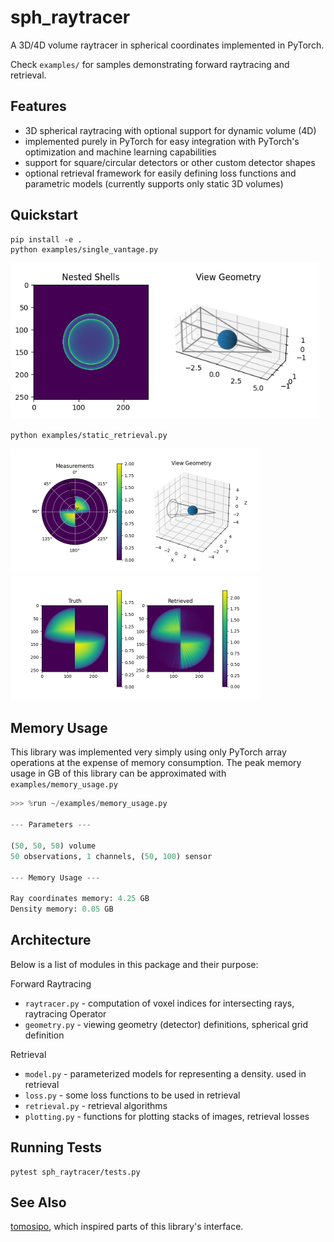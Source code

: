 # sph_raytracer

A 3D/4D volume raytracer in spherical coordinates implemented in PyTorch.

Check `examples/` for samples demonstrating forward raytracing and retrieval.

## Features

- 3D spherical raytracing with optional support for dynamic volume (4D)
- implemented purely in PyTorch for easy integration with PyTorch's optimization and machine learning capabilities
- support for square/circular detectors or other custom detector shapes
- optional retrieval framework for easily defining loss functions and parametric models (currently supports only static 3D volumes)

## Quickstart

    pip install -e .
    python examples/single_vantage.py

<img src="example.png" height=250/>

    python examples/static_retrieval.py

<p>
<img src="static_retrieval2.gif" height=200/>
<img src="static_retrieval1.gif" height=200/>
</p>

## Memory Usage

This library was implemented very simply using only PyTorch array operations at the expense of memory consumption.  The peak memory usage in GB of this library can be approximated with `examples/memory_usage.py`

``` python
>>> %run ~/examples/memory_usage.py

--- Parameters ---

(50, 50, 50) volume
50 observations, 1 channels, (50, 100) sensor

--- Memory Usage ---

Ray coordinates memory: 4.25 GB
Density memory: 0.05 GB
```

## Architecture

Below is a list of modules in this package and their purpose:

Forward Raytracing

- `raytracer.py` - computation of voxel indices for intersecting rays, raytracing Operator
- `geometry.py` - viewing geometry (detector) definitions, spherical grid definition

Retrieval

- `model.py` - parameterized models for representing a density.  used in retrieval
- `loss.py` - some loss functions to be used in retrieval
- `retrieval.py` - retrieval algorithms
- `plotting.py` - functions for plotting stacks of images, retrieval losses

## Running Tests

    pytest sph_raytracer/tests.py
    
## See Also

[tomosipo](https://github.com/ahendriksen/tomosipo), which inspired parts of this library's interface.
